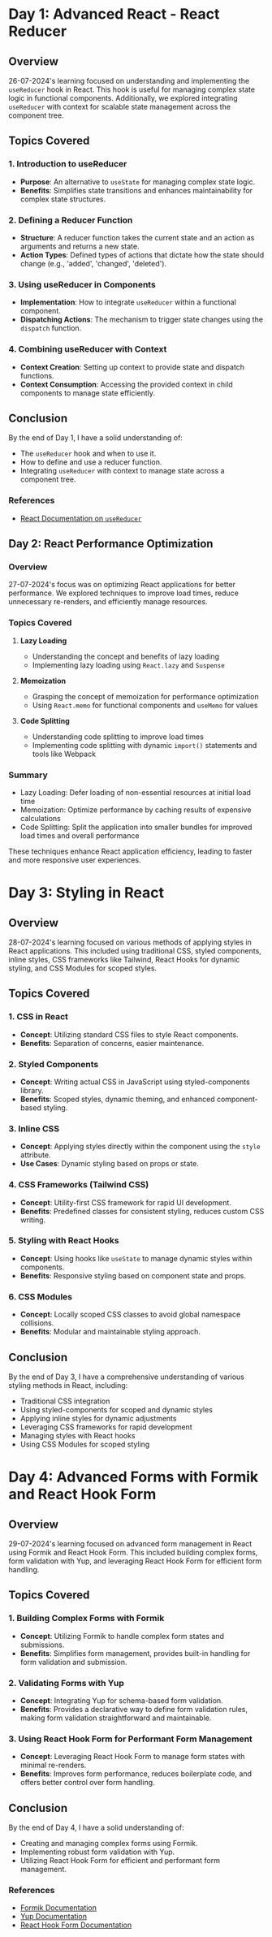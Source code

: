 # Day 1: Advanced React - React Reducer

## Overview
26-07-2024's learning focused on understanding and implementing the `useReducer` hook in React. This hook is useful for managing complex state logic in functional components. Additionally, we explored integrating `useReducer` with context for scalable state management across the component tree.

## Topics Covered

### 1. Introduction to useReducer
- **Purpose**: An alternative to `useState` for managing complex state logic.
- **Benefits**: Simplifies state transitions and enhances maintainability for complex state structures.

### 2. Defining a Reducer Function
- **Structure**: A reducer function takes the current state and an action as arguments and returns a new state.
- **Action Types**: Defined types of actions that dictate how the state should change (e.g., 'added', 'changed', 'deleted').

### 3. Using useReducer in Components
- **Implementation**: How to integrate `useReducer` within a functional component.
- **Dispatching Actions**: The mechanism to trigger state changes using the `dispatch` function.

### 4. Combining useReducer with Context
- **Context Creation**: Setting up context to provide state and dispatch functions.
- **Context Consumption**: Accessing the provided context in child components to manage state efficiently.

## Conclusion

By the end of Day 1, I have a solid understanding of:
- The `useReducer` hook and when to use it.
- How to define and use a reducer function.
- Integrating `useReducer` with context to manage state across a component tree.

### References
- [React Documentation on `useReducer`](https://react.dev/learn/extracting-state-logic-into-a-reducer)

## Day 2: React Performance Optimization

### Overview
27-07-2024's focus was on optimizing React applications for better performance. We explored techniques to improve load times, reduce unnecessary re-renders, and efficiently manage resources.

### Topics Covered

1. **Lazy Loading**
   - Understanding the concept and benefits of lazy loading
   - Implementing lazy loading using `React.lazy` and `Suspense`

2. **Memoization**
   - Grasping the concept of memoization for performance optimization
   - Using `React.memo` for functional components and `useMemo` for values

3. **Code Splitting**
   - Understanding code splitting to improve load times
   - Implementing code splitting with dynamic `import()` statements and tools like Webpack

### Summary
- Lazy Loading: Defer loading of non-essential resources at initial load time
- Memoization: Optimize performance by caching results of expensive calculations
- Code Splitting: Split the application into smaller bundles for improved load times and overall performance

These techniques enhance React application efficiency, leading to faster and more responsive user experiences.


# Day 3: Styling in React

## Overview
28-07-2024's learning focused on various methods of applying styles in React applications. This included using traditional CSS, styled components, inline styles, CSS frameworks like Tailwind, React Hooks for dynamic styling, and CSS Modules for scoped styles.

## Topics Covered

### 1. CSS in React
- **Concept**: Utilizing standard CSS files to style React components.
- **Benefits**: Separation of concerns, easier maintenance.

### 2. Styled Components
- **Concept**: Writing actual CSS in JavaScript using styled-components library.
- **Benefits**: Scoped styles, dynamic theming, and enhanced component-based styling.

### 3. Inline CSS
- **Concept**: Applying styles directly within the component using the `style` attribute.
- **Use Cases**: Dynamic styling based on props or state.

### 4. CSS Frameworks (Tailwind CSS)
- **Concept**: Utility-first CSS framework for rapid UI development.
- **Benefits**: Predefined classes for consistent styling, reduces custom CSS writing.

### 5. Styling with React Hooks
- **Concept**: Using hooks like `useState` to manage dynamic styles within components.
- **Benefits**: Responsive styling based on component state and props.

### 6. CSS Modules
- **Concept**: Locally scoped CSS classes to avoid global namespace collisions.
- **Benefits**: Modular and maintainable styling approach.

## Conclusion
By the end of Day 3, I have a comprehensive understanding of various styling methods in React, including:
- Traditional CSS integration
- Using styled-components for scoped and dynamic styles
- Applying inline styles for dynamic adjustments
- Leveraging CSS frameworks for rapid development
- Managing styles with React hooks
- Using CSS Modules for scoped styling

# Day 4: Advanced Forms with Formik and React Hook Form

## Overview
29-07-2024's learning focused on advanced form management in React using Formik and React Hook Form. This included building complex forms, form validation with Yup, and leveraging React Hook Form for efficient form handling.

## Topics Covered

### 1. Building Complex Forms with Formik
- **Concept**: Utilizing Formik to handle complex form states and submissions.
- **Benefits**: Simplifies form management, provides built-in handling for form validation and submission.

### 2. Validating Forms with Yup
- **Concept**: Integrating Yup for schema-based form validation.
- **Benefits**: Provides a declarative way to define form validation rules, making form validation straightforward and maintainable.

### 3. Using React Hook Form for Performant Form Management
- **Concept**: Leveraging React Hook Form to manage form states with minimal re-renders.
- **Benefits**: Improves form performance, reduces boilerplate code, and offers better control over form handling.

## Conclusion
By the end of Day 4, I have a solid understanding of:
- Creating and managing complex forms using Formik.
- Implementing robust form validation with Yup.
- Utilizing React Hook Form for efficient and performant form management.

### References
- [Formik Documentation](https://formik.org/docs/overview)
- [Yup Documentation](https://github.com/jquense/yup)
- [React Hook Form Documentation](https://react-hook-form.com/)